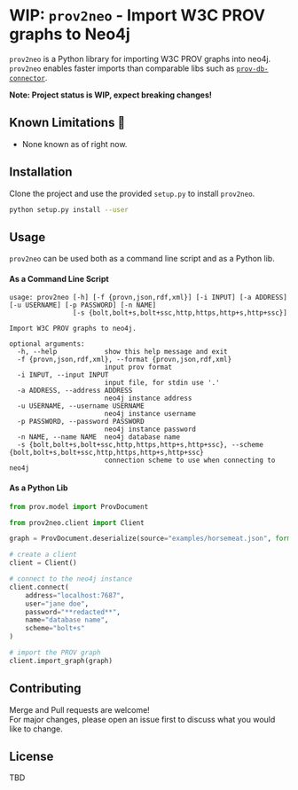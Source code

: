 # WIP: `prov2neo` - Import W3C PROV graphs to Neo4j

`prov2neo` is a Python library for importing W3C PROV graphs into neo4j.  
`prov2neo` enables faster imports than comparable libs such as [`prov-db-connector`](https://github.com/DLR-SC/prov-db-connector).

**Note: Project status is WIP, expect breaking changes!**

## Known Limitations :traffic_light:
- None known as of right now.

## Installation

Clone the project and use the provided `setup.py` to install `prov2neo`.

```bash
python setup.py install --user
```

## Usage

`prov2neo` can be used both as a command line script and as a Python lib.

#### As a Command Line Script
```
usage: prov2neo [-h] [-f {provn,json,rdf,xml}] [-i INPUT] [-a ADDRESS] [-u USERNAME] [-p PASSWORD] [-n NAME]
                [-s {bolt,bolt+s,bolt+ssc,http,https,http+s,http+ssc}]

Import W3C PROV graphs to neo4j.

optional arguments:
  -h, --help            show this help message and exit
  -f {provn,json,rdf,xml}, --format {provn,json,rdf,xml}
                        input prov format
  -i INPUT, --input INPUT
                        input file, for stdin use '.'
  -a ADDRESS, --address ADDRESS
                        neo4j instance address
  -u USERNAME, --username USERNAME
                        neo4j instance username
  -p PASSWORD, --password PASSWORD
                        neo4j instance password
  -n NAME, --name NAME  neo4j database name
  -s {bolt,bolt+s,bolt+ssc,http,https,http+s,http+ssc}, --scheme {bolt,bolt+s,bolt+ssc,http,https,http+s,http+ssc}
                        connection scheme to use when connecting to neo4j
```

#### As a Python Lib
```python
from prov.model import ProvDocument

from prov2neo.client import Client

graph = ProvDocument.deserialize(source="examples/horsemeat.json", format="json")

# create a client
client = Client()

# connect to the neo4j instance
client.connect(
    address="localhost:7687",
    user="jane doe",
    password="**redacted**",
    name="database name",
    scheme="bolt+s"
)

# import the PROV graph
client.import_graph(graph)
```

## Contributing
Merge and Pull requests are welcome!  
For major changes, please open an issue first to discuss what you would like to change.

## License
TBD
